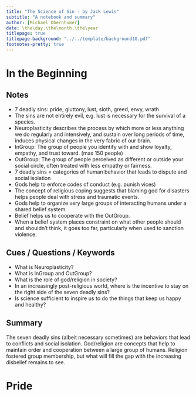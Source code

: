 ```yaml
---
title: "The Science of Sin - by Jack Lewis"
subtitle: "A notebook and summary"
author: [Michael Obernhumer]
date: \the\day.\the\month.\the\year
titlepage: true
titlepage-background: "../../template/background10.pdf"
footnotes-pretty: true
---
```


# In the Beginning

## Notes

- 7 deadly sins: pride, gluttony, lust, sloth, greed, envy, wrath
- The sins are not entirely evil, e.g. lust is necessary for the survival of a species.
- Neuroplasticity describes the process by which more or less anything we do regularly and intensively, and sustain over long periods of time, induces physical changes in the very fabric of our brain.
- InGroup: The group of people you identify with and show loyalty, empathy, and trust toward. (max 150 people)
- OutGroup: The group of people perceived as different or outside your social circle, often treated with less empathy or fairness.
- 7 deadly sins = categories of human behavior that leads to dispute and social isolation
- Gods help to enforce codes of conduct (e.g. punish vices)
- The concept of religious coping suggests that blaming god for disasters helps people deal with stress and traumatic events.
- Gods help to organize very large groups of interacting humans under a shared belief system.
- Belief helps us to cooperate with the OutGroup.
- When a belief system places constraint on what other people should and shouldn’t think, it goes too far, particularly when used to sanction violence.

## Cues / Questions / Keywords

- What is Neuroplasticity?
- What is InGroup and OutGroup?
- What is the role of god/religion in society?
- In an increasingly post-religious world, where is the incentive to stay on the right side of the seven deadly sins?
- Is science sufficient to inspire us to do the things that keep us happy and healthy?

## Summary

The seven deadly sins (albeit necessary sometimes) are behaviors that lead to conflicts and social isolation.
God/religion are concepts that help to maintain order and cooperation between a large group of humans.
Religion fostered group membership, but what will fill the gap with the increasing disbelief remains to see.

# Pride
